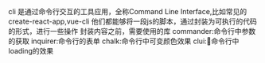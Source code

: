 cli 是通过命令行交互的工具应用，全称Command Line Interface,比如常见的create-react-app,vue-cli 他们都能够将一段js的脚本，通过封装为可执行的代码的形式，进行一些操作
封装内容之前，需要使用的库
commander:命令行中参数的获取
inquirer:命令行的表单
chalk:命令行中可变颜色效果
clui:命令行中loading的效果
